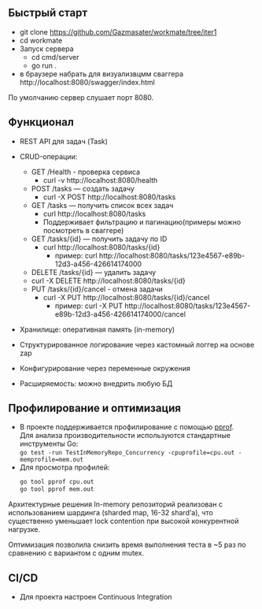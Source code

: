 ## Быстрый старт

- git clone  https://github.com/Gazmasater/workmate/tree/iter1
- cd workmate
- Запуск сервера
  - cd cmd/server
  - go run .
- в браузере набрать для визуализвцмм сваггера http://localhost:8080/swagger/index.html


По умолчанию сервер слушает порт 8080.

## Функционал

- REST API для задач (Task)
- CRUD-операции:

  - GET /Health - проверка сервиса
    - curl -v http://localhost:8080/health 
  - POST /tasks — создать задачу
    - curl -X POST http://localhost:8080/tasks 
  - GET /tasks — получить список всех задач
    - curl http://localhost:8080/tasks
    - Поддерживает фильтрацию и пагинацию(примеры можно посмотреть в сваггере)
  - GET /tasks/{id} — получить задачу по ID
    - curl http://localhost:8080/tasks/{id}
      - пример:
curl http://localhost:8080/tasks/123e4567-e89b-12d3-a456-426614174000
   - DELETE /tasks/{id} — удалить задачу
    - curl -X DELETE http://localhost:8080/tasks/{id} 
  - PUT /tasks/{id}/cancel - отмена задачи
    - curl -X PUT http://localhost:8080/tasks/{id}/cancel
      - пример:
curl -X PUT http://localhost:8080/tasks/123e4567-e89b-12d3-a456-426614174000/cancel
 
- Хранилище: оперативная память (in-memory)
- Структурированное логирование через кастомный логгер на основе zap
- Конфигурирование через переменные окружения
- Расширяемость: можно внедрить любую БД

## Профилирование и оптимизация

- В проекте поддерживается профилирование с помощью [pprof](https://pkg.go.dev/net/http/pprof).  
  Для анализа производительности используются стандартные инструменты Go:  
  `go test -run TestInMemoryRepo_Concurrency -cpuprofile=cpu.out -memprofile=mem.out`
- Для просмотра профилей:
  ```sh
  go tool pprof cpu.out
  go tool pprof mem.out
Архитектурные решения
In-memory репозиторий реализован с использованием шардинга (sharded map, 16-32 shard’а), что существенно уменьшает lock contention при высокой конкурентной нагрузке.

Оптимизация позволила снизить время выполнения теста в ~5 раз по сравнению с вариантом с одним mutex.

## CI/CD

- Для проекта настроен Continuous Integration 

